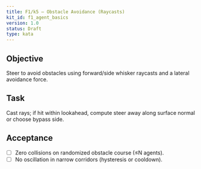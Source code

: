 ```yaml
---
title: F1/k5 — Obstacle Avoidance (Raycasts)
kit_id: f1_agent_basics
version: 1.0
status: Draft
type: kata
---
```

## Objective
Steer to avoid obstacles using forward/side whisker raycasts and a lateral avoidance force.
## Task
Cast rays; if hit within lookahead, compute steer away along surface normal or choose bypass side.
## Acceptance
- [ ] Zero collisions on randomized obstacle course (≤N agents).
- [ ] No oscillation in narrow corridors (hysteresis or cooldown).